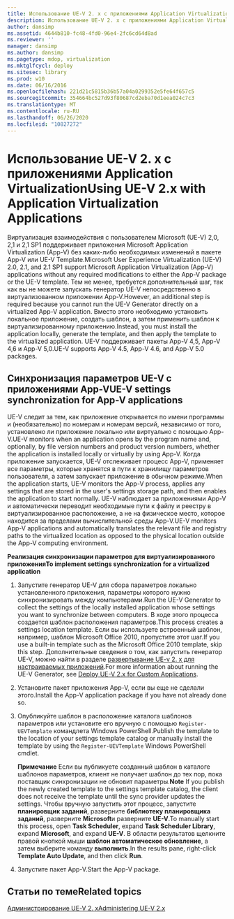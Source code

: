 ```yaml
---
title: Использование UE-V 2. x с приложениями Application Virtualization
description: Использование UE-V 2. x с приложениями Application Virtualization
author: dansimp
ms.assetid: 4644b810-fc48-4fd0-96e4-2fc6cd64d8ad
ms.reviewer: ''
manager: dansimp
ms.author: dansimp
ms.pagetype: mdop, virtualization
ms.mktglfcycl: deploy
ms.sitesec: library
ms.prod: w10
ms.date: 06/16/2016
ms.openlocfilehash: 221d21c5815b36b57a04a0299352e5fe64f657c5
ms.sourcegitcommit: 354664bc527d93f80687cd2eba70d1eea024c7c3
ms.translationtype: MT
ms.contentlocale: ru-RU
ms.lasthandoff: 06/26/2020
ms.locfileid: "10827272"
---
```

# <span data-ttu-id="c7f66-103">Использование UE-V 2. x с приложениями Application Virtualization</span><span class="sxs-lookup"><span data-stu-id="c7f66-103">Using UE-V 2.x with Application Virtualization Applications</span></span>


<span data-ttu-id="c7f66-104">Виртуализация взаимодействия с пользователем Microsoft (UE-V) 2,0, 2,1 и 2,1 SP1 поддерживает приложения Microsoft Application Virtualization (App-V) без каких-либо необходимых изменений в пакете App-V или UE-V Template.</span><span class="sxs-lookup"><span data-stu-id="c7f66-104">Microsoft User Experience Virtualization (UE-V) 2.0, 2.1, and 2.1 SP1 support Microsoft Application Virtualization (App-V) applications without any required modifications to either the App-V package or the UE-V template.</span></span> <span data-ttu-id="c7f66-105">Тем не менее, требуется дополнительный шаг, так как вы не можете запускать генератор UE-V непосредственно в виртуализованном приложении App-V.</span><span class="sxs-lookup"><span data-stu-id="c7f66-105">However, an additional step is required because you cannot run the UE-V Generator directly on a virtualized App-V application.</span></span> <span data-ttu-id="c7f66-106">Вместо этого необходимо установить локальное приложение, создать шаблон, а затем применить шаблон к виртуализированному приложению.</span><span class="sxs-lookup"><span data-stu-id="c7f66-106">Instead, you must install the application locally, generate the template, and then apply the template to the virtualized application.</span></span> <span data-ttu-id="c7f66-107">UE-V поддерживает пакеты App-V 4,5, App-V 4,6 и App-V 5,0.</span><span class="sxs-lookup"><span data-stu-id="c7f66-107">UE-V supports App-V 4.5, App-V 4.6, and App-V 5.0 packages.</span></span>

## <span data-ttu-id="c7f66-108">Синхронизация параметров UE-V с приложениями App-V</span><span class="sxs-lookup"><span data-stu-id="c7f66-108">UE-V settings synchronization for App-V applications</span></span>


<span data-ttu-id="c7f66-109">UE-V следит за тем, как приложение открывается по имени программы и (необязательно) по номерам и номерам версий, независимо от того, установлено ли приложение локально или виртуально с помощью App-V.</span><span class="sxs-lookup"><span data-stu-id="c7f66-109">UE-V monitors when an application opens by the program name and, optionally, by file version numbers and product version numbers, whether the application is installed locally or virtually by using App-V.</span></span> <span data-ttu-id="c7f66-110">Когда приложение запускается, UE-V отслеживает процесс App-V, применяет все параметры, которые хранятся в пути к хранилищу параметров пользователя, а затем запускает приложение в обычном режиме.</span><span class="sxs-lookup"><span data-stu-id="c7f66-110">When the application starts, UE-V monitors the App-V process, applies any settings that are stored in the user's settings storage path, and then enables the application to start normally.</span></span> <span data-ttu-id="c7f66-111">UE-V наблюдает за приложениями App-V и автоматически переводит необходимые пути к файлу и реестру в виртуализированное расположение, а не на физическое место, которое находится за пределами вычислительной среды App-V.</span><span class="sxs-lookup"><span data-stu-id="c7f66-111">UE-V monitors App-V applications and automatically translates the relevant file and registry paths to the virtualized location as opposed to the physical location outside the App-V computing environment.</span></span>

 **<span data-ttu-id="c7f66-112">Реализация синхронизации параметров для виртуализированного приложения</span><span class="sxs-lookup"><span data-stu-id="c7f66-112">To implement settings synchronization for a virtualized application</span></span>**

1.  <span data-ttu-id="c7f66-113">Запустите генератор UE-V для сбора параметров локально установленного приложения, параметры которого нужно синхронизировать между компьютерами.</span><span class="sxs-lookup"><span data-stu-id="c7f66-113">Run the UE-V Generator to collect the settings of the locally installed application whose settings you want to synchronize between computers.</span></span> <span data-ttu-id="c7f66-114">В ходе этого процесса создается шаблон расположения параметров.</span><span class="sxs-lookup"><span data-stu-id="c7f66-114">This process creates a settings location template.</span></span> <span data-ttu-id="c7f66-115">Если вы используете встроенный шаблон, например, шаблон Microsoft Office 2010, пропустите этот шаг.</span><span class="sxs-lookup"><span data-stu-id="c7f66-115">If you use a built-in template such as the Microsoft Office 2010 template, skip this step.</span></span> <span data-ttu-id="c7f66-116">Дополнительные сведения о том, как запустить генератор UE-V, можно найти в разделе [развертывание UE-v 2. x для настраиваемых приложений](deploy-ue-v-2x-for-custom-applications-new-uevv2.md#createcustomtemplates).</span><span class="sxs-lookup"><span data-stu-id="c7f66-116">For more information about running the UE-V Generator, see [Deploy UE-V 2.x for Custom Applications](deploy-ue-v-2x-for-custom-applications-new-uevv2.md#createcustomtemplates).</span></span>

2.  <span data-ttu-id="c7f66-117">Установите пакет приложения App-V, если вы еще не сделали этого.</span><span class="sxs-lookup"><span data-stu-id="c7f66-117">Install the App-V application package if you have not already done so.</span></span>

3.  <span data-ttu-id="c7f66-118">Опубликуйте шаблон в расположение каталога шаблонов параметров или установите его вручную с помощью `Register-UEVTemplate` командлета Windows PowerShell.</span><span class="sxs-lookup"><span data-stu-id="c7f66-118">Publish the template to the location of your settings template catalog or manually install the template by using the `Register-UEVTemplate` Windows PowerShell cmdlet.</span></span>

    <span data-ttu-id="c7f66-119">**Примечание**  Если вы публикуете созданный шаблон в каталоге шаблонов параметров, клиент не получает шаблон до тех пор, пока поставщик синхронизации не обновит параметры.</span><span class="sxs-lookup"><span data-stu-id="c7f66-119">**Note** If you publish the newly created template to the settings template catalog, the client does not receive the template until the sync provider updates the settings.</span></span> <span data-ttu-id="c7f66-120">Чтобы вручную запустить этот процесс, запустите **планировщик заданий**, разверните **библиотеку планировщика заданий**, разверните **Microsoft**и разверните **UE-V**.</span><span class="sxs-lookup"><span data-stu-id="c7f66-120">To manually start this process, open **Task Scheduler**, expand **Task Scheduler Library**, expand **Microsoft**, and expand **UE-V**.</span></span> <span data-ttu-id="c7f66-121">В области результатов щелкните правой кнопкой мыши **шаблон автоматическое обновление**, а затем выберите команду **выполнить**.</span><span class="sxs-lookup"><span data-stu-id="c7f66-121">In the results pane, right-click **Template Auto Update**, and then click **Run**.</span></span>

     

4.  <span data-ttu-id="c7f66-122">Запустите пакет App-V.</span><span class="sxs-lookup"><span data-stu-id="c7f66-122">Start the App-V package.</span></span>






## <span data-ttu-id="c7f66-123">Статьи по теме</span><span class="sxs-lookup"><span data-stu-id="c7f66-123">Related topics</span></span>


[<span data-ttu-id="c7f66-124">Администрирование UE-V 2. x</span><span class="sxs-lookup"><span data-stu-id="c7f66-124">Administering UE-V 2.x</span></span>](administering-ue-v-2x-new-uevv2.md)

 

 





